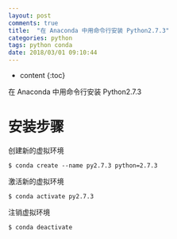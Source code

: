 ```yaml
---
layout: post
comments: true
title:  "在 Anaconda 中用命令行安装 Python2.7.3"
categories: python
tags: python conda
date: 2018/03/01 09:10:44
---
```


* content
{:toc}

在 Anaconda 中用命令行安装 Python2.7.3



# 安装步骤

创建新的虚拟环境

```
$ conda create --name py2.7.3 python=2.7.3
```

激活新的虚拟环境

```
$ conda activate py2.7.3
```

注销虚拟环境

```
$ conda deactivate
```
